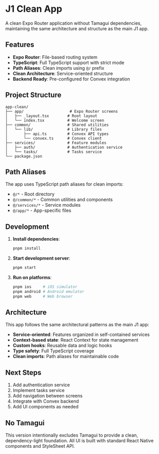 # J1 Clean App

A clean Expo Router application without Tamagui dependencies, maintaining the same architecture and structure as the main J1 app.

## Features

- **Expo Router**: File-based routing system
- **TypeScript**: Full TypeScript support with strict mode
- **Path Aliases**: Clean imports using `@/` prefix
- **Clean Architecture**: Service-oriented structure
- **Backend Ready**: Pre-configured for Convex integration

## Project Structure

```
app-clean/
├── app/                    # Expo Router screens
│   ├── _layout.tsx        # Root layout
│   └── index.tsx          # Welcome screen
├── common/                # Shared utilities
│   └── lib/               # Library files
│       ├── api.ts         # Convex API types
│       └── convex.ts      # Convex client
├── services/              # Feature modules
│   ├── auth/              # Authentication service
│   └── tasks/             # Tasks service
└── package.json
```

## Path Aliases

The app uses TypeScript path aliases for clean imports:

- `@/*` - Root directory
- `@/common/*` - Common utilities and components  
- `@/services/*` - Service modules
- `@/app/*` - App-specific files

## Development

1. **Install dependencies**:
   ```bash
   pnpm install
   ```

2. **Start development server**:
   ```bash
   pnpm start
   ```

3. **Run on platforms**:
   ```bash
   pnpm ios     # iOS simulator
   pnpm android # Android emulator  
   pnpm web     # Web browser
   ```

## Architecture

This app follows the same architectural patterns as the main J1 app:

- **Service-oriented**: Features organized in self-contained services
- **Context-based state**: React Context for state management
- **Custom hooks**: Reusable data and logic hooks
- **Type safety**: Full TypeScript coverage
- **Clean imports**: Path aliases for maintainable code

## Next Steps

1. Add authentication service
2. Implement tasks service
3. Add navigation between screens
4. Integrate with Convex backend
5. Add UI components as needed

## No Tamagui

This version intentionally excludes Tamagui to provide a clean, dependency-light foundation. All UI is built with standard React Native components and StyleSheet API.